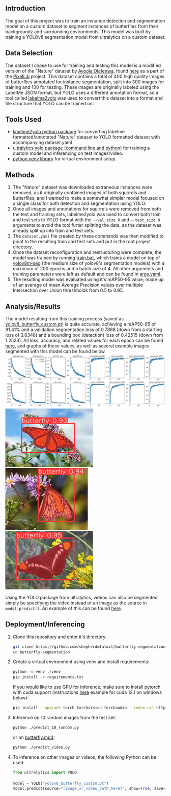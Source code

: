 ## Introduction
The goal of this project was to train an instance detection and segmentation model on a custom dataset to segment instances of butterflies from their backgroundz and surrounding environments. This model was built by training a YOLOv8 segmentation model from ultralytics on a custom dataset.
## Data Selection
The dataset I chose to use for training and testing this model is a modified version of the "Nature" dataset by [Ayoola Olafenwa](https://github.com/ayoolaolafenwa), found [here](https://github.com/ayoolaolafenwa/PixelLib/releases/tag/1.0.0) as a part of the [PixelLib](https://github.com/ayoolaolafenwa/PixelLib) project. This dataset contains a total of 400 high quality images of butterflies annotated for instance segmentation, split into 300 images for training and 100 for testing. These images are originally labeled using the LabelMe JSON format, but YOLO uses a different annotation format, so a tool called [labelme2yolo](https://pypi.org/project/labelme2yolo/) was used to convert this dataset into a format and file structure that YOLO can be trained on.
## Tools Used
* [labelme2yolo python package](https://pypi.org/project/labelme2yolo/) for converting labelme formatted/annotated "Nature" dataset to YOLO formatted dataset with accompanying dataset.yaml
* [ultralytics yolo package (command line and python)](https://github.com/ultralytics/ultralytics) for training a custom model and inferencing on test images/video.
* [python venv library](https://docs.python.org/3/library/venv.html) for virtual environment setup.
## Methods
1. The "Nature" dataset was downloaded extraneous instances were removed, as it originally contained images of both squirrels and butterflies, and I wanted to make a somewhat simpler model focused on a single class for both detection and segmentation using YOLO.
2. Once all images and annotations for squirrels were removed from both the test and training sets, labelme2yolo was used to convert both train and test sets to YOLO format with the `--val_size 0` and `--test_size 0` arguments to avoid the tool furter splitting the data, as the dataset was already split up into train and test sets.
3. The `dataset.yaml` file created by these commands was then modified to point to the resulting train and test sets and put in the root project directory.
4. Once the dataset reconfiguration and restructuring were complete, the model was trained by running [train.bat](https://github.com/shepherdm1atwit/butterfly-segmentation/blob/main/train.bat), which trains a model on top of [yolov8m-seg](https://github.com/ultralytics/assets/releases/download/v0.0.0/yolov8m-seg.pt) (the medium size of yolov8's segmentation models) with a maximum of 200 epochs and a batch size of 4. All other arguments and training parameters were left as default and can be found in [args.yaml](https://github.com/shepherdm1atwit/butterfly-segmentation/blob/main/runs/segment/train/args.yaml).
5. The resulting model was evaluated using it's mAP50-95 value, made up of an average of mean Average Precision values over multiple Intersection over Union threshholds from 0.5 to 0.95.
## Analysis/Results
The model resulting from this training process (saved as [yolov8_butterfly_custom.pt](https://github.com/shepherdm1atwit/butterfly-segmentation/blob/main/yolov8_butterfly_custom.pt)) is quite accurate, achieving a mAP50-95 of 91.41% and a validation segmentation loss of 0.7888 (down from a starting loss of 3.0348) and a bounding box (detection) loss of 0.42515 (down from 1.2523). All loss, accuracy, and related values for each epoch can be found [here](https://github.com/shepherdm1atwit/butterfly-segmentation/blob/main/runs/segment/train/results.csv), and graphs of these values, as well as several example images segmented with this model can be found below.  
![results](https://github.com/shepherdm1atwit/butterfly-segmentation/blob/main/runs/segment/train/results.png)  
![example1](https://github.com/shepherdm1atwit/butterfly-segmentation/blob/main/runs/segment/predict/butterfly%20(2).png)![example2](https://github.com/shepherdm1atwit/butterfly-segmentation/blob/main/runs/segment/predict/butterfly%20(40).png)![example3](https://github.com/shepherdm1atwit/butterfly-segmentation/blob/main/runs/segment/predict/butterfly%20(102).png)

Using the YOLO package from ultralytics, videos can also be segmented simply be specifying the video instead of an image as the source in `model.predict()`. An example of this can be found [here](https://github.com/shepherdm1atwit/butterfly-segmentation/blob/main/runs/segment/predict2/butterfly.avi).
## Deployment/Inferencing
1. Clone this repository and enter it's directory:
   ```sh
   git clone https://github.com/shepherdm1atwit/butterfly-segmentation
   cd butterfly-segmentation
   ```
2. Create a virtual environment using venv and install requirements:
   ```sh
   python -m venv ./venv
   pip install -r requirements.txt
   ```
   If you would like to use GPU for inference, make sure to install pytorch with cuda support (instructions [here](https://pytorch.org/get-started/locally/) example for cuda 12.1 on windows below):
   ```sh
   pip install --upgrade torch torchvision torchaudio --index-url https://download.pytorch.org/whl/cu121
   ```
3. Inference on 10 random images from the test set:
   ```sh
   python ./predict_10_random.py
   ```
   or on [butterfly.mp4](https://github.com/shepherdm1atwit/butterfly-segmentation/blob/main/butterfly.mp4):
   ```sh
   python ./predict_video.py
   ```
4. To inference on other images or videos, the following Python can be used:
   ```python
   from ultralytics import YOLO

   model = YOLO("yolov8_butterfly_custom.pt")
   model.predict(source="[image_or_video_path_here]", show=True, save=True)
   ```
